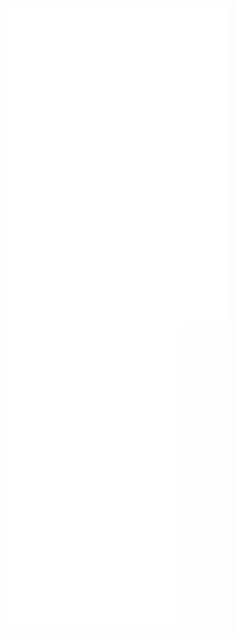  <img src="github-metrics.svg" alt="GitHub Metrics" width="1000" style="vertical-align: top;"/>
 <img src="metrics.plugin.languages.indepth.svg" alt="In-depth Languages" width="400" style="vertical-align: top;"/><img src="iso_calender.svg" alt="ISO Calendar" width="400" style="vertical-align: top;"/>
 <img src="metrics.plugin.activity.svg" alt="Plugin Activity" width="400" style="vertical-align: top;"/>

<img src="contributions.svg" alt="Contributions" width="400" style="vertical-align: top;"/> 
